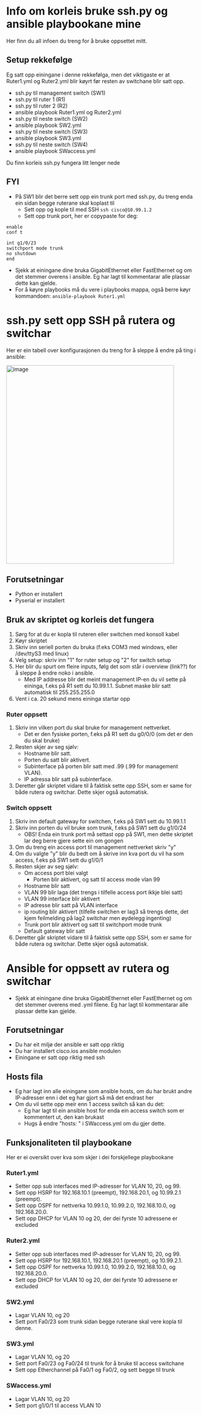 # Info om korleis bruke ssh.py og ansible playbookane mine
Her finn du all infoen du treng for å bruke oppsettet mitt.

## Setup rekkefølge
Eg satt opp einingane i denne rekkefølga, men det viktigaste er at Ruter1.yml og Ruter2.yml blir køyrt før resten av switchane blir satt opp.
 - ssh.py til management switch (SW1)
 - ssh.py til ruter 1 (R1)
 - ssh.py til ruter 2 (R2)
 - ansible playbook Ruter1.yml og Ruter2.yml
 - ssh.py til neste switch (SW2)
 - ansible playbook SW2.yml
 - ssh.py til neste switch (SW3)
 - ansible playbook SW3.yml
 - ssh.py til neste switch (SW4)
 - ansible playbook SWaccess.yml

Du finn korleis ssh.py fungera litt lenger nede
   
## FYI
- På SW1 blir det berre sett opp ein trunk port med ssh.py, du treng enda ein sidan begge ruterane skal koplast til
   - Sett opp og kople til med SSH
     ``` ssh cisco@10.99.1.2 ```
   - Sett opp trunk port, her er copypaste for deg:
```
enable
conf t

int g1/0/23
switchport mode trunk
no shutdown
end
 ```
- Sjekk at einingane dine bruka GigabitEthernet eller FastEthernet og om det stemmer overens i ansible. Eg har lagt til kommentarar alle plassar dette kan gjelde.
- For å køyre playbooks må du vere i playbooks mappa, også berre køyr kommandoen: ```ansible-playbook Ruter1.yml```


# ssh.py sett opp SSH på rutera og switchar

Her er ein tabell over konfigurasjonen du treng for å sleppe å endre på ting i ansible:

<img width="443" height="523" alt="image" src="https://github.com/user-attachments/assets/53555f5d-afc1-4070-a132-43c9a1afff39" />


## Forutsetningar
 - Python er installert
 - Pyserial er installert

## Bruk av skriptet og korleis det fungera

1. Sørg for at du er kopla til ruteren eller switchen med konsoll kabel
2. Køyr skriptet
3. Skriv inn seriell porten du bruka (f.eks COM3 med windows, eller /dev/ttyS3 med linux)
4. Velg setup: skriv inn "1" for ruter setup og "2" for switch setup
5. Her blir du spurt om fleire inputs, følg det som står i overview (link??) for å sleppe å endre noko i ansible.
    - Med IP addresse blir det meint management IP-en du vil sette på eininga, f.eks på R1 sett du 10.99.1.1. Subnet maske blir satt automatisk til 255.255.255.0
6. Vent i ca. 20 sekund mens eininga startar opp

### Ruter oppsett
1. Skriv inn vilken port du skal bruke for management nettverket.
   - Det er den fysiske porten, f.eks på R1 sett du g0/0/0 (om det er den du skal bruke)
2. Resten skjer av seg sjølv:
   - Hostname blir satt.
   - Porten du satt blir aktivert.
   - Subinterface på porten blir satt med .99 (.99 for management VLAN).
   - IP adressa blir satt på subinterface.
3. Deretter går skriptet vidare til å faktisk sette opp SSH, som er same for både rutera og switchar. Dette skjer også automatisk.
  
### Switch oppsett
1. Skriv inn default gateway for switchen, f.eks på SW1 sett du 10.99.1.1
2. Skriv inn porten du vil bruke som trunk, f.eks på SW1 sett du g1/0/24
   - OBS! Enda ein trunk port må settast opp på SW1, men dette skriptet lar deg berre gjere sette ein om gongen
3. Om du treng ein access port til management nettverket skriv "y"
4. Om du valgte "y" blir du bedt om å skrive inn kva port du vil ha som access, f.eks på SW1 sett du g1/0/1
5. Resten skjer av seg sjølv:
   - Om access port blei valgt
     - Porten blir aktivert, og satt til access mode vlan 99
   - Hostname blir satt
   - VLAN 99 blir laga (det trengs i tilfelle access port ikkje blei satt)
   - VLAN 99 interface blir aktivert
   - IP adresse blir satt på VLAN interface
   - ip routing blir aktivert (tilfelle switchen er lag3 så trengs dette, det kjem feilmelding på lag2 switchar men øydelegg ingenting)
   - Trunk port blir aktivert og satt til switchport mode trunk
   - Default gateway blir satt
6. Deretter går skriptet vidare til å faktisk sette opp SSH, som er same for både rutera og switchar. Dette skjer også automatisk.




# Ansible for oppsett av rutera og switchar 
- Sjekk at einingane dine bruka GigabitEthernet eller FastEthernet og om det stemmer overens med .yml filene. Eg har lagt til kommentarar alle plassar dette kan gjelde.


## Forutsetningar
- Du har eit miljø der ansible er satt opp riktig
- Du har installert cisco.ios ansible modulen
- Einingane er satt opp riktig med ssh

## Hosts fila
- Eg har lagt inn alle einingane som ansible hosts, om du har brukt andre IP-adresser enn i det eg har gjort så må det endrast her
- Om du vil sette opp meir enn 1 access switch så kan du det:
    - Eg har lagt til ein ansible host for enda ein access switch som er kommentert ut, den kan brukast
    - Hugs å endre "hosts: " i SWaccess.yml om du gjer dette.

## Funksjonaliteten til playbookane
Her er ei oversikt over kva som skjer i dei forskjellege playbookane 

### Ruter1.yml
- Setter opp sub interfaces med IP-adresser for VLAN 10, 20, og 99.
- Sett opp HSRP for 192.168.10.1 (preempt), 192.168.20.1, og 10.99.2.1 (preempt).
- Sett opp OSPF for nettverka 10.99.1.0, 10.99.2.0, 192.168.10.0, og 192.168.20.0.
- Sett opp DHCP for VLAN 10 og 20, der dei fyrste 10 adressene er excluded 

### Ruter2.yml
- Setter opp sub interfaces med IP-adresser for VLAN 10, 20, og 99.
- Sett opp HSRP for 192.168.10.1, 192.168.20.1 (preempt), og 10.99.2.1.
- Sett opp OSPF for nettverka 10.99.1.0, 10.99.2.0, 192.168.10.0, og 192.168.20.0.
- Sett opp DHCP for VLAN 10 og 20, der dei fyrste 10 adressene er excluded 

### SW2.yml
- Lagar VLAN 10, og 20
- Sett port Fa0/23 som trunk sidan begge ruterane skal vere kopla til denne.


### SW3.yml
- Lagar VLAN 10, og 20
- Sett port Fa0/23 og Fa0/24 til trunk for å bruke til access switchane
- Sett opp Etherchannel på Fa0/1 og Fa0/2, og sett begge til trunk

### SWaccess.yml
- Lagar VLAN 10, og 20
- Sett port g1/0/1 til access VLAN 10


